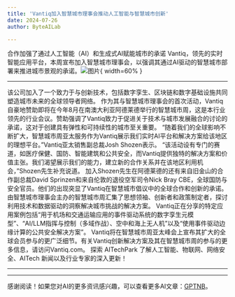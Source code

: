 ```yaml
---
title: 'Vantiq加入智慧城市理事会推动人工智能与智慧城市创新'
date: 2024-07-26
author: ByteAILab

---
```


合作加强了通过人工智能（AI）和生成式AI赋能城市的承诺
Vantiq，领先的实时智能应用平台，本周宣布加入智慧城市理事会，以强调其通过AI驱动的智慧城市部署来推进城市景观的承诺。![图片](https://ai-techpark.com/wp-content/uploads/2024/07/aii-960x540.jpg){ width=60% }

---
该公司加入了一个致力于与创新技术，包括数字孪生、区块链和数字基础设施共同塑造城市未来的全球领导者网络。
作为其与智慧城市理事会的首次活动，Vantiq自豪地赞助即将在今年8月在南澳大利亚阿德莱德举行的智慧城市周，这是本行业领先的行业会议。赞助强调了Vantiq致力于促进关于技术与城市发展融合的讨论的承诺，这对于创建具有弹性和可持续性的城市至关重要。
“随着我们的全球影响不断扩大，智慧城市周亚太服务作为Vantiq展示我们实时AI平台和解决方案给该地区的理想平台。”Vantiq亚太销售副总裁Josh Shozen表示。
“该活动设有专门的赛道，如医疗保健、国防、智能建筑和公共安全，而Vantiq提供独特的解决方案和价值主张。我们渴望展示我们的能力，建立新的合作关系并在该地区利用机会，”Shozen先生补充说道。
加入Shozen先生在阿德莱德的还有来自旧金山的合作副总裁David Sprinzen和来自伦敦的退役空军司令Nick Bray CBE，全球国防与安全官员。他们的出现突显了Vantiq在智慧城市倡议中的全球合作和创新的承诺。
由智慧城市理事会主办的智慧城市周汇集了思想领袖、创新者和政策制定者，探讨利用技术和数据驱动的洞察解决城市挑战的解决方案。
Vantiq正在分享的特定应用案例包括“用于机场和交通运输应用的事件驱动系统的数字孪生元模型”、“AI/LLM指挥与控制（多域作战）、空中和海上无人机”以及“使用事件驱动边缘计算的公共安全解决方案”。
Vantiq将在智慧城市周亚太峰会上宣布其扩大的全球会员参与的更广泛细节。有关Vantiq创新解决方案及其在智慧城市周的参与的更多信息，请访问Vantiq.com。
探索 AITechPark 了解人工智能、物联网、网络安全、AITech 新闻以及行业专家的深入更新！

---
---
感谢阅读！如果您对AI的更多资讯感兴趣，可以查看更多AI文章：[GPTNB](https://gptnb.com)。